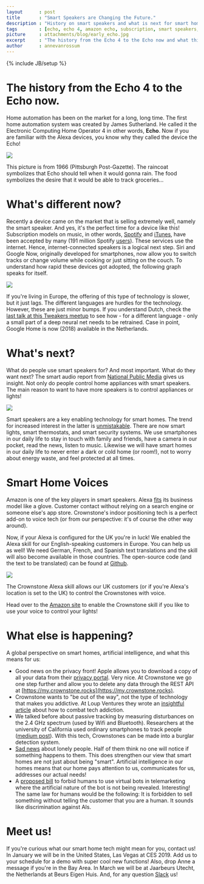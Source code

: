 ```yaml
---
layout      : post
title       : "Smart Speakers are Changing the Future."
description : "History on smart speakers and what is next for smart homes."
tags        : [echo, echo 4, amazon echo, subscription, smart speakers, smart home]
picture     : attachments/blog/early_echo.jpg
excerpt     : "The history from the Echo 4 to the Echo now and what this means for our homes getting smarter right now."
author      : annevanrossum
---
```

{% include JB/setup %}

The history from the Echo 4 to the Echo now.
=====================

Home automation has been on the market for a long, long time. The first home automation system was created by James Sutherland. He called it the Electronic Computing Home Operator 4 in other words, **Echo**. Now if you are familiar with the Alexa devices, you know why they called the device the Echo!

![]({{site.url}}/attachments/blog/early_echo.jpg)

This picture is from 1966 (Pittsburgh Post-Gazette). The raincoat symbolizes that Echo should tell when it would gonna rain. The food symbolizes the desire that it would be able to track groceries...

What's different now?
=====================

Recently a device came on the market that is selling extremely well, namely the smart speaker. And yes, it's the perfect time for a device like this! Subscription models on music, in other words, [Spotify](https://www.spotify.com/) and [iTunes](https://www.apple.com/lae/itunes/), have been accepted by many (191 million Spotify [users](https://www.forbes.com/sites/sophiecharara/2018/11/01/spotify-q3-2018-results-apple-music-streaming/)). These services use the internet. Hence, internet-connected speakers is a logical next step. Siri and Google Now, originally developed for smartphones, now allow you to switch tracks or change volume while cooking or just sitting on the couch. To understand how rapid these devices got adopted, the following graph speaks for itself.

![]({{site.url}}/attachments/blog/smart_speaker_reach.png)

If you're living in Europe, the offering of this type of technology is slower, but it just lags. The different languages are hurdles for the technology. However, these are just minor bumps. If you understand Dutch, check the [last talk at this Tweakers meetup](https://tweakers.net/plan/1179/bekijk-hier-de-talks-terug-van-de-meet-up-smarthome-in-eindhoven.html) to see how - for a different language - only a small part of a deep neural net needs to be retrained. Case in point, Google Home is now (2018) available in the Netherlands.

What's next?
============

What do people use smart speakers for? And most important. What do they want next? The smart audio report from [National Public Media](https://www.nationalpublicmedia.com/smart-audio-report/latest-report/) gives us insight. Not only do people control home appliances with smart speakers. The main reason to want to have more speakers is to control appliances or lights!

![]({{site.url}}/attachments/blog/buy_another_speaker.jpg)

Smart speakers are a key enabling technology for smart homes. The trend for increased interest in the latter is [unmistakable](https://trends.google.com/trends/explore?date=all&q=smart%20home). There are now smart lights, smart thermostats, and smart security systems. We use smartphones in our daily life to stay in touch with family and friends, have a camera in our pocket, read the news, listen to music. Likewise we will have smart homes in our daily life to never enter a dark or cold home (or room!), not to worry about energy waste, and feel protected at all times.

Smart Home Voices
=================

Amazon is one of the key players in smart speakers. Alexa [fits](https://marketingland.com/amazons-alexa-finds-its-business-model-in-skill-purchases-248948) its business model like a glove. Customer contact without relying on a search engine or someone else's app store. Crownstone's indoor positioning tech is a perfect add-on to voice tech (or from our perspective: it's of course the other way around).

Now, if your Alexa is configured for the UK you're in luck! We enabled the Alexa skill for our English-speaking customers in Europe. You can help us as well! We need German, French, and Spanish text translations and the skill will also become available in those countries. The open-source code (and the text to be translated) can be found at [Github](https://github.com/crownstone/crownstone-alexa).

![]({{site.url}}/attachments/blog/alexa_store.png)

The Crownstone Alexa skill allows our UK customers (or if you're Alexa's location is set to the UK) to control the Crownstones with voice.

Head over to the [Amazon site](https://www.amazon.co.uk/Crownstone/dp/B07KQ1WC96/) to enable the Crownstone skill if you like to use your voice to control your lights!

What else is happening?
=======================

A global perspective on smart homes, artificial intelligence, and what this means for us:

*   Good news on the privacy front! Apple allows you to download a copy of all your data from their [privacy portal](https://privacy.apple.com/). Very nice. At Crownstone we go one step further and allow you to delete any data through the REST API at [https://my.crownstone.rocks](https://my.crownstone.rocks).
*   Crownstone wants to "be out of the way", not the type of technology that makes you addictive. At Loup Ventures they wrote an [insightful article](https://loupventures.com/solving-tech-addiction-is-an-underappreciated-market-opportunity/) about how to combat tech addiction.
*   We talked before about passive tracking by measuring disturbances on the 2.4 GHz spectrum (used by Wifi and Bluetooth). Researchers at the university of California used ordinary smartphones to track people ([medium post](https://medium.com/syncedreview/seeing-through-walls-with-adversarial-wifi-sensing-attack-and-defence-strategies-7ee2559a7f8)). With this tech, Crownstones can be made into a burglar detection system.
*   [Sad news](https://www.thesun.ie/fabulous/3439832/half-of-lonely-people-think-no-one-will-notice-if-something-bad-happens-to-them-experts-say/) about lonely people. Half of them think no one will notice if something happens to them. This does strengthen our view that smart homes are not just about being "smart". Artificial intelligence in our homes means that our home pays attention to us, communicates for us, addresses our actual needs!
*   A [proposed bill](https://leginfo.legislature.ca.gov/faces/billTextClient.xhtml?bill_id=201720180SB1001) to forbid humans to use virtual bots in telemarketing where the artificial nature of the bot is not being revealed. Interesting! The same law for humans would be the following: It is forbidden to sell something without telling the customer that you are a human. It sounds like discrimination against AIs.

Meet us!
========

If you're curious what our smart home tech might mean for you, contact us! In January we will be in the United States, Las Vegas at CES 2019. Add us to your schedule for a demo with super cool new functions! Also, drop Anne a message if you're in the Bay Area. In March we will be at Jaarbeurs Utecht, the Netherlands at Beurs Eigen Huis. And, for any question [Slack](https://crownstone.slack.com/) us!

